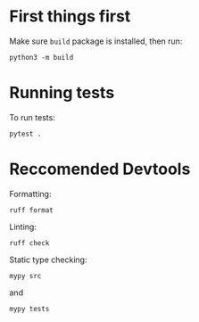 # First things first

Make sure `build` package is installed, then run:

```
python3 -m build
```

# Running tests

To run tests:

```
pytest .

```

# Reccomended Devtools

Formatting:
```
ruff format
```

Linting:
```
ruff check
```

Static type checking:
```
mypy src
```

and

```
mypy tests
```